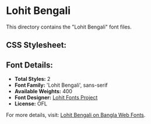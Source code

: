 # Lohit Bengali

This directory contains the "Lohit Bengali" font files.

## CSS Stylesheet:


## Font Details:
- **Total Styles:** 2
- **Font Family:** 'Lohit Bengali', sans-serif
- **Available Weights:** 400
- **Font Designer:** [Lohit Fonts Project](https://pagure.io/lohit)
- **License:** OFL

For more details, visit: [Lohit Bengali on Bangla Web Fonts](https://banglawebfonts.pages.dev/lohit-bengali/#about).